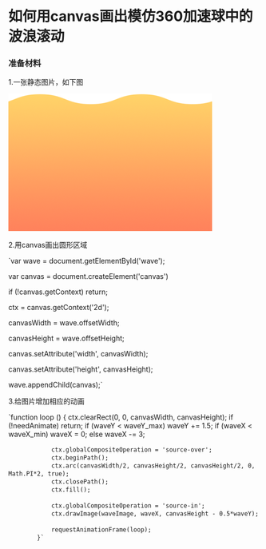 # 如何用canvas画出模仿360加速球中的波浪滚动
### 准备材料
1.一张静态图片，如下图

![alt text](/wave.png "波浪图")

2.用canvas画出圆形区域

`var wave = document.getElementById('wave');

 var canvas = document.createElement('canvas')
 
 if (!canvas.getContext) return;
 
 ctx = canvas.getContext('2d');
 
 canvasWidth = wave.offsetWidth;
 
 canvasHeight = wave.offsetHeight;
 
 canvas.setAttribute('width', canvasWidth);
 
 canvas.setAttribute('height', canvasHeight);
 
 wave.appendChild(canvas);`
 
 3.给图片增加相应的动画
 
 `function loop () {
	ctx.clearRect(0, 0, canvasWidth, canvasHeight);
	if (!needAnimate) return;
	if (waveY < waveY_max) waveY += 1.5;
	if (waveX < waveX_min) waveX = 0; else waveX -= 3;
	      
	            ctx.globalCompositeOperation = 'source-over';
	            ctx.beginPath();
	            ctx.arc(canvasWidth/2, canvasHeight/2, canvasHeight/2, 0, Math.PI*2, true);
	            ctx.closePath();
	            ctx.fill();

	            ctx.globalCompositeOperation = 'source-in';
	            ctx.drawImage(waveImage, waveX, canvasHeight - 0.5*waveY);
	            
	            requestAnimationFrame(loop);
	        }`

